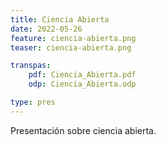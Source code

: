 ```yaml
---
title: Ciencia Abierta
date: 2022-05-26
feature: ciencia-abierta.png
teaser: ciencia-abierta.png

transpas:
    pdf: Ciencia_Abierta.pdf
    odp: Ciencia_Abierta.odp

type: pres
---
```


Presentación sobre ciencia abierta.
